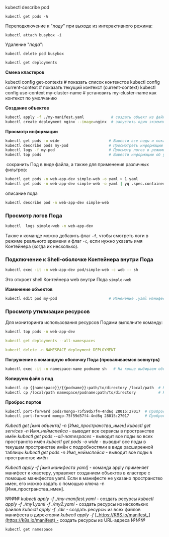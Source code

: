 kubectl describe pod
```
kubectl get pods -A
```
Переподключение к "_поду_" при выходе из интерактивного режима:  

```
kubectl attach busybox -i
```
  
Удаление "_пода_":  

```
kubectl delete pod busybox
```

```csharp
kubectl get deployments
```

**Смена кластеров**

kubectl config get-contexts # показать список контекстов kubectl config current-context # показать текущий контекст (current-context) kubectl config use-context my-cluster-name # установить my-cluster-name как контекст по умолчанию

**Создание объектов**

```bash
kubectl apply -f ./my-manifest.yaml            # создать объект из файла
kubectl create deployment nginx --image=nginx  # запустить один экземпляр nginx
```

**Просмотр информации**

```bash
kubectl get pods -o wide                      # Вывести все поды и показать, на каких они нодах
kubectl describe pods my-pod                  # Просмотреть информацию о поде такую как время                                                                 # старта, количество и причины рестартов, QoS-класс и прочее
kubectl logs -f my-pod                        # Просмотр логов в режиме реального времени
kubectl top pods                              # Вывести информацию об утилизации ресурсов подами
```

 сохранить Под в виде файла, а также для применения различных фильтров:

```bash
kubectl get pods -n web-app-dev simple-web -o yaml > 1.yaml
kubectl get pods -n web-app-dev simple-web -o yaml | yq .spec.containers[]
```
описание пода
```bash
kubectl describe pod -n web-app-dev simple-web
```


### Просмотр логов Пода

```bash
kubectl  logs simple-web -n web-app-dev
```
Также к команде можно добавить флаг `-f`, чтобы смотреть логи в режиме реального времени и флаг `-c`, если нужно указать имя Контейнера (когда их несколько).


### **Подключение к Shell-оболочке Контейнера внутри Пода**
```bash
kubectl exec -it -n web-app-dev pod/simple-web -c web -- sh
```
Это откроет shell Контейнера web внутри Пода `simple-web`


**Изменение объектов**

```bash
kubectl edit pod my-pod                       # Изменение .yaml манифеста пода
```


### Просмотр утилизации ресурсов

Для мониторинга использования ресурсов Подами выполните команду:

```bash
kubectl top pods -n web-app-dev
```




```yaml
kubectl get deployments --all-namespaces
```
```yaml
kubectl delete -n NAMESPACE deployment DEPLOYMENT
```

**Погружение в командную оболочку Пода (проваливаемся вовнутрь)**

```bash
kubectl exec -it -n namespace-name podname sh   # На конце выбираем оболочку, если нет sh, ставим bash
```


**Копируем файл в под**

```bash
kubectl cp {{namespace}}/{{podname}}:path/to/directory /local/path  # Копирование файла из Пода
kubectl cp /local/path namespace/podname:path/to/directory          # Копирования файла в Под
```

**Проброс портов**

```bash
kubectl port-forward pods/mongo-75f59d57f4-4nd6q 28015:27017  # Проброс порта Пода
kubectl port-forward mongo-75f59d57f4-4nd6q 28015:27017       # Проброс порта Сервиса
```


_Kubectl get [имя объекта] -n [Имя_пространства_имен]_
_kubectl get services -n Имя_неймспейса_ - выводит все сервисы в пространстве имён
_kubectl get pods --all-namespaces_ - выводит все поды во всех пространств имён
_kubectl get pods -o wide_ - выводит все поды в текущем пространстве имён с подробностями в виде расширенной таблицы
_kubectl get pods -n Имя_неймспейса_ - выводит все поды в пространстве имён


_Kubectl apply -f [имя манифеста yaml]_ - команда apply применяет манифест к кластеру, управляет созданием объектов в кластере с помощью манифестов yaml. Если в манифесте не указано пространство имен, его можно задать с помощью ключа -n [Имя_пространства_имен].


№№№
_kubectl apply -f ./my-manifest.yaml_ - создать ресурсы
_kubectl apply -f ./my1.yaml -f ./my2.yaml_ - создать ресурсы из нескольких файлов
_kubectl apply -f ./dir_ - создать ресурсы из всех файлов манифеста в директории
_kubectl apply -f_ [_https://K8S.io/manifest_](https://k8s.io/manifest) - создать ресурсы из URL-адреса
№№№

```
kubectl get namespace
```

